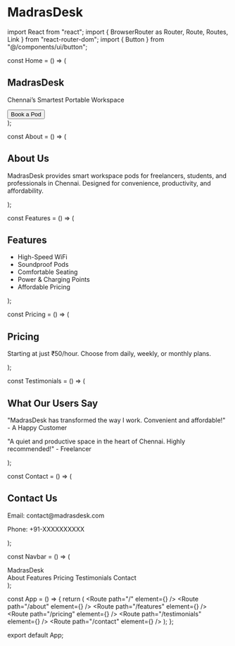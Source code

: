 # MadrasDesk
import React from "react";
import { BrowserRouter as Router, Route, Routes, Link } from "react-router-dom";
import { Button } from "@/components/ui/button";

const Home = () => (
  <section className="text-center p-10 bg-gray-100 min-h-screen">
    <h1 className="text-4xl font-bold text-blue-800">MadrasDesk</h1>
    <p className="mt-4 text-lg text-gray-600">Chennai’s Smartest Portable Workspace</p>
    <Button className="mt-6 bg-blue-800 text-white px-6 py-2 rounded-lg">Book a Pod</Button>
  </section>
);

const About = () => (
  <section className="p-10 min-h-screen">
    <h2 className="text-3xl font-bold text-gray-800">About Us</h2>
    <p className="mt-4 text-gray-600">MadrasDesk provides smart workspace pods for freelancers, students, and professionals in Chennai. Designed for convenience, productivity, and affordability.</p>
  </section>
);

const Features = () => (
  <section className="p-10 min-h-screen bg-gray-50">
    <h2 className="text-3xl font-bold text-gray-800">Features</h2>
    <ul className="mt-4 text-gray-600 list-disc pl-5">
      <li>High-Speed WiFi</li>
      <li>Soundproof Pods</li>
      <li>Comfortable Seating</li>
      <li>Power & Charging Points</li>
      <li>Affordable Pricing</li>
    </ul>
  </section>
);

const Pricing = () => (
  <section className="p-10 min-h-screen">
    <h2 className="text-3xl font-bold text-gray-800">Pricing</h2>
    <p className="mt-4 text-gray-600">Starting at just ₹50/hour. Choose from daily, weekly, or monthly plans.</p>
  </section>
);

const Testimonials = () => (
  <section className="p-10 min-h-screen bg-gray-50">
    <h2 className="text-3xl font-bold text-gray-800">What Our Users Say</h2>
    <p className="mt-4 text-gray-600 italic">"MadrasDesk has transformed the way I work. Convenient and affordable!" - A Happy Customer</p>
    <p className="mt-4 text-gray-600 italic">"A quiet and productive space in the heart of Chennai. Highly recommended!" - Freelancer</p>
  </section>
);

const Contact = () => (
  <section className="p-10 min-h-screen bg-gray-100">
    <h2 className="text-3xl font-bold text-gray-800">Contact Us</h2>
    <p className="mt-4 text-gray-600">Email: contact@madrasdesk.com</p>
    <p>Phone: +91-XXXXXXXXXX</p>
  </section>
);

const Navbar = () => (
  <nav className="bg-white shadow-md p-4 flex justify-between">
    <Link to="/" className="text-xl font-bold text-blue-800">MadrasDesk</Link>
    <div className="space-x-4">
      <Link to="/about" className="text-gray-700">About</Link>
      <Link to="/features" className="text-gray-700">Features</Link>
      <Link to="/pricing" className="text-gray-700">Pricing</Link>
      <Link to="/testimonials" className="text-gray-700">Testimonials</Link>
      <Link to="/contact" className="text-gray-700">Contact</Link>
    </div>
  </nav>
);

const App = () => {
  return (
    <Router>
      <Navbar />
      <Routes>
        <Route path="/" element={<Home />} />
        <Route path="/about" element={<About />} />
        <Route path="/features" element={<Features />} />
        <Route path="/pricing" element={<Pricing />} />
        <Route path="/testimonials" element={<Testimonials />} />
        <Route path="/contact" element={<Contact />} />
      </Routes>
    </Router>
  );
};

export default App;
